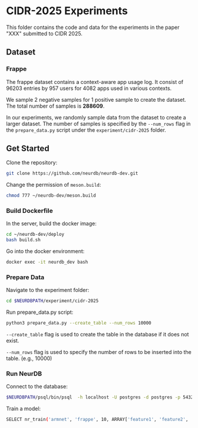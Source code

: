 # CIDR-2025 Experiments

This folder contains the code and data for the experiments in the paper "XXX" submitted to CIDR 2025.

## Dataset

### Frappe

The frappe dataset contains a context-aware app usage log.  It consist of 96203 entries by 957 users for 4082 apps used in various contexts.

We sample 2 negative samples for 1 positive sample to create the dataset. The total number of samples is **288609**.

In our experiments, we randomly sample data from the dataset to create a larger dataset. The number of samples is specified by the `--num_rows` flag in the `prepare_data.py` script under the `experiment/cidr-2025` folder.

## Get Started

Clone the repository:
```bash
git clone https://github.com/neurdb/neurdb-dev.git
```

Change the permission of `meson.build`:
```bash
chmod 777 ~/neurdb-dev/meson.build
```

### Build Dockerfile
In the server, build the docker image:
```bash
cd ~/neurdb-dev/deploy
bash build.sh
```

Go into the docker environment:
```bash
docker exec -it neurdb_dev bash
```

### Prepare Data
Navigate to the experiment folder:
```bash
cd $NEURDBPATH/experiment/cidr-2025
```

Run prepare_data.py script:
```bash
python3 prepare_data.py --create_table --num_rows 10000
```

`--create_table` flag is used to create the table in the database if it does not exist.

`--num_rows` flag is used to specify the number of rows to be inserted into the table. (e.g., 10000)


### Run NeurDB
Connect to the database:
```bash
$NEURDBPATH/psql/bin/psql  -h localhost -U postgres -d postgres -p 5432
```

Train a model:
```bash
SELECT nr_train('armnet', 'frappe', 10, ARRAY['feature1', 'feature2', 'feature3', 'feature4', 'feature5', 'feature6', 'feature7', 'feature8', 'feature9', 'feature10'], 'label');
```

